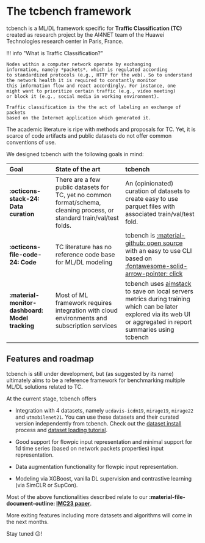 # The tcbench framework

tcbench is a ML/DL framework specific for __Traffic Classification (TC)__
created as research project by the AI4NET team of the Huawei Technologies
research center in Paris, France.

!!! info "What is Traffic Classification?"
    
    Nodes within a computer network operate by exchanging 
    information, namely *packets*, which is regulated according
    to standardized protocols (e.g., HTTP for the web). So to understand 
    the network health it is required to constantly monitor
    this information flow and react accordingly. For instance, one
    might want to prioritize certain traffic (e.g., video meeting)
    or block it (e.g., social media in working environment).

    Traffic classification is the the act of labeling an exchange of packets 
    based on the Internet application which generated it.


The academic literature is ripe with methods and proposals for TC.
Yet, it is scarce of code artifacts and public datasets 
do not offer common conventions of use.

We designed tcbench with the following goals in mind:

| Goal | State of the art | tcbench |
|:-----|:-----------------|:--------|
|__:octicons-stack-24: Data curation__ | There are a few public datasets for TC, yet no common format/schema, cleaning process, or standard train/val/test folds. | An (opinionated) curation of datasets to create easy to use parquet files with associated train/val/test fold.|
|__:octicons-file-code-24: Code__ | TC literature has no reference code base for ML/DL modeling | tcbench is [:material-github: open source](https://github.com/tcbenchstack/tcbench) with an easy to use CLI based on [:fontawesome-solid-arrow-pointer: click](https://click.palletsprojects.com/en/8.1.x/)|
|__:material-monitor-dashboard: Model tracking__ | Most of ML framework requires integration with cloud environments and subscription services | tcbench uses [aimstack](https://aimstack.io/) to save on local servers metrics during training which can be later explored via its web UI or aggregated in report summaries using tcbench |

## Features and roadmap

tcbench is still under development, but (as suggested by its name) ultimately aims
to be a reference framework for benchmarking multiple ML/DL solutions 
related to TC.

At the current stage, tcbench offers

* Integration with 4 datasets, namely `ucdavis-icdm19`, `mirage19`, `mirage22` and `utmobilenet21`.
You can use these datasets and their curated version independently from tcbench.
Check out the [dataset install](/tcbench/datasets/install) process and [dataset loading tutorial](/tcbench/datasets/guides/tutorial_load_datasets).

* Good support for flowpic input representation and minimal support
for 1d time series (based on network packets properties) input representation.

* Data augmentation functionality for flowpic input representation.

* Modeling via XGBoost, vanilla DL supervision and contrastive learning (via SimCLR or SupCon).

Most of the above functionalities described relate to our __:material-file-document-outline: [IMC23 paper](/papers/imc23/)__.

More exiting features including more datasets and algorithms will come in the next months. 

Stay tuned :wink:!

